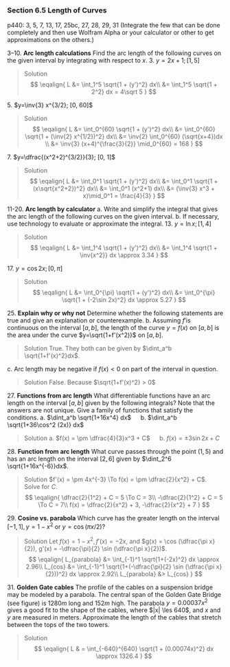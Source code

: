### Section 6.5 Length of Curves
p440: 3, 5, 7, 13, 17, 25bc, 27, 28, 29, 31 (Integrate the few that can be done completely and then use Wolfram Alpha or your calculator or other to get approximations on the others.)

3–10\. **Arc length calculations** Find the arc length of the following curves on the given interval by integrating with respect to $x$.
3\. $y=2x+1; [1, 5]$
>Solution
$$
\eqalign{
L &= \int_1^5 \sqrt{1 + (y')^2} dx\\
&= \int_1^5 \sqrt{1 + 2^2} dx = 4\sqrt 5
}
$$

5\. $y=\inv{3} x^{3/2}; [0, 60]$
>Solution
$$
\eqalign{
L &= \int_0^{60} \sqrt{1 + (y')^2} dx\\
&= \int_0^{60} \sqrt{1 + (\inv{2} x^{1/2})^2} dx\\
&= \inv{2} \int_0^{60} (\sqrt{x+4})dx \\
&= \inv{3} (x+4)^{\frac{3}{2}} \mid_0^{60} = 168
}
$$

7\. $y=\dfrac{(x^2+2)^{3/2}}{3}; [0, 1]$
>Solution
$$
\eqalign{
L &= \int_0^1 \sqrt{1 + (y')^2} dx\\
&= \int_0^1 \sqrt{1 + (x\sqrt{x^2+2})^2} dx\\
&= \int_0^1 (x^2+1) dx\\
&= (\inv{3} x^3 + x)\mid_0^1 = \frac{4}{3}
}
$$

<!-- pagebreak -->
11-20\. **Arc length by calculator**
a. Write and simplify the integral that gives the arc length of the following curves on the given interval.
b. If necessary, use technology to evaluate or approximate the integral.
13\. $y=\ln x; [1, 4]$
>Solution
$$
\eqalign{
L &= \int_1^4 \sqrt{1 + (y')^2} dx\\
&= \int_1^4 \sqrt{1 + \inv{x^2}} dx \approx 3.34
}
$$

17\. $y=\cos 2x; [0, \pi]$
>Solution
$$
\eqalign{
L &= \int_0^{\pi} \sqrt{1 + (y')^2} dx\\
&= \int_0^{\pi} \sqrt{1 + (-2\sin 2x)^2} dx \approx 5.27
}
$$

25\. **Explain why or why not** Determine whether the following statements are true and give an explanation or counterexample.
b. Assuming $f'$is continuous on the interval $[a,b]$, the length of the curve $y=f(x)$ on $[a,b]$ is the area under the curve $y=\sqrt{1+f'(x^2)}$ on $[a, b]$.
>Solution
True. They both can be given by $\dint_a^b \sqrt{1+f'(x)^2}dx$.

c. Arc length may be negative if $f(x) < 0$ on part of the interval in question.
>Solution
False. Because $\sqrt{1+f'(x)^2} > 0$

27\. **Functions from arc length** What differentiable functions have an arc length on the interval $[a, b]$ given by the following integrals? Note that the answers are not unique. Give a family of functions that satisfy the conditions.
a. $\dint_a^b \sqrt{1+16x^4} dx$ &emsp; b. $\dint_a^b \sqrt{1+36\cos^2 (2x)} dx$
>Solution
a. $f(x) = \pm \dfrac{4}{3}x^3 + C$ &emsp; b. $f(x) = \pm 3\sin 2x + C$

<!-- pagebreak -->
28\. **Function from arc length** What curve passes through the point $(1, 5)$ and has an arc length on the interval $[2, 6]$ given by $\dint_2^6 \sqrt{1+16x^{-6}}dx$.
>Solution
$f'(x) = \pm 4x^{-3} \To f(x) = \pm \dfrac{2}{x^2} + C$. Solve for $C$.
$$
\eqalign{
\dfrac{2}{1^2} + C = 5 \To C = 3\\
-\dfrac{2}{1^2} + C = 5 \To C = 7\\
f(x) = \dfrac{2}{x^2} + 3, -\dfrac{2}{x^2} + 7
}
$$

29\. **Cosine vs. parabola** Which curve has the greater length on the interval $[-1, 1], y=1-x^2$ or $y=\cos(\pi x/2)$?
>Solution
Let $f(x) = 1-x^2, f'(x)=-2x$, and $g(x) = \cos (\dfrac{\pi x}{2}), g'(x) = -\dfrac{\pi}{2} \sin (\dfrac{\pi x}{2})$.
$$
\eqalign{
L_{parabola} &= \int_{-1}^1 \sqrt{1+(-2x)^2} dx \approx 2.96\\
L_{cos} &= \int_{-1}^1 \sqrt{1+(-\dfrac{\pi}{2} \sin (\dfrac{\pi x}{2}))^2} dx \approx 2.92\\
L_{parabola} &> L_{cos}
}
$$

31\. **Golden Gate cables** The profile of the cables on a suspension bridge may be modeled by a parabola. The central span of the Golden Gate Bridge (see figure) is $1280m$ long and $152m$ high. The parabola $y = 0.00037x^2$ gives a good fit to the shape of the cables, where $|x| \les 640$, and $x$ and $y$ are measured in meters. Approximate the length of the cables that stretch between the tops of the two towers.
>Solution
$$
\eqalign{
L & = \int_{-640}^{640} \sqrt{1 + (0.00074x)^2} dx \approx 1326.4
}
$$
